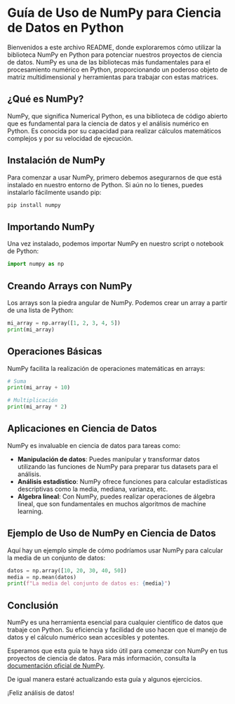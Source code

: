 # Guía de Uso de NumPy para Ciencia de Datos en Python

Bienvenidos a este archivo README, donde exploraremos cómo utilizar la biblioteca NumPy en Python para potenciar nuestros proyectos de ciencia de datos. NumPy es una de las bibliotecas más fundamentales para el procesamiento numérico en Python, proporcionando un poderoso objeto de matriz multidimensional y herramientas para trabajar con estas matrices.

## ¿Qué es NumPy?

NumPy, que significa Numerical Python, es una biblioteca de código abierto que es fundamental para la ciencia de datos y el análisis numérico en Python. Es conocida por su capacidad para realizar cálculos matemáticos complejos y por su velocidad de ejecución.

## Instalación de NumPy

Para comenzar a usar NumPy, primero debemos asegurarnos de que está instalado en nuestro entorno de Python. Si aún no lo tienes, puedes instalarlo fácilmente usando pip:

```bash
pip install numpy
```

## Importando NumPy

Una vez instalado, podemos importar NumPy en nuestro script o notebook de Python:

```python
import numpy as np
```

## Creando Arrays con NumPy

Los arrays son la piedra angular de NumPy. Podemos crear un array a partir de una lista de Python:

```python
mi_array = np.array([1, 2, 3, 4, 5])
print(mi_array)
```

## Operaciones Básicas

NumPy facilita la realización de operaciones matemáticas en arrays:

```python
# Suma
print(mi_array + 10)

# Multiplicación
print(mi_array * 2)
```

## Aplicaciones en Ciencia de Datos

NumPy es invaluable en ciencia de datos para tareas como:

- **Manipulación de datos**: Puedes manipular y transformar datos utilizando las funciones de NumPy para preparar tus datasets para el análisis.
- **Análisis estadístico**: NumPy ofrece funciones para calcular estadísticas descriptivas como la media, mediana, varianza, etc.
- **Algebra lineal**: Con NumPy, puedes realizar operaciones de álgebra lineal, que son fundamentales en muchos algoritmos de machine learning.

## Ejemplo de Uso de NumPy en Ciencia de Datos

Aquí hay un ejemplo simple de cómo podríamos usar NumPy para calcular la media de un conjunto de datos:

```python
datos = np.array([10, 20, 30, 40, 50])
media = np.mean(datos)
print(f"La media del conjunto de datos es: {media}")
```

## Conclusión

NumPy es una herramienta esencial para cualquier científico de datos que trabaje con Python. Su eficiencia y facilidad de uso hacen que el manejo de datos y el cálculo numérico sean accesibles y potentes.

Esperamos que esta guía te haya sido útil para comenzar con NumPy en tus proyectos de ciencia de datos. Para más información, consulta la [documentación oficial de NumPy](https://numpy.org/doc/). 

De igual manera estaré actualizando esta guía y algunos ejercicios. 

¡Feliz análisis de datos!